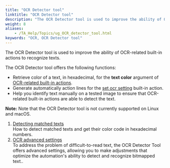 ```yaml
--- 
title: "OCR Detector tool"
linktitle: "OCR Detector tool"
description: "The OCR Detector tool is used to improve the ability of OCR-related built-in actions to recognize texts."
weight: 8
aliases: 
    - /TA_Help/Topics/ug_OCR_detector_tool.html
keywords: "OCR, OCR Detector tool"
---
```


The OCR Detector tool is used to improve the ability of OCR-related built-in actions to recognize texts.

The OCR Detector tool offers the following functions:

-   Retrieve color of a text, in hexadecimal, for the **text color** argument of [OCR-related built-in actions](/TA_Automation/Topics/bia_OCR.html).
-   Generate automatically action lines for the [set ocr setting](/TA_Automation/Topics/bia_set_ocr_setting.html) built-in action.
-   Help you identify text manually on a tested image to ensure that OCR-related built-in actions are able to detect the text.

**Note:** Note that the OCR Detector tool is not currently supported on Linux and macOS.

1.  [Detecting matched texts](/TA_Help/Topics/ug_OCR_detector_tool_retrieving_color_code.html)  
How to detect matched texts and get their color code in hexadecimal numbers.
2.  [OCR advanced settings](/TA_Help/Topics/ug_OCR_detector_tool_advanced_settings.html)  
To address the problem of difficult-to-read text, the OCR Detector Tool offers advanced settings, allowing you to make adjustments that optimize the automation's ability to detect and recognize bitmapped text..




